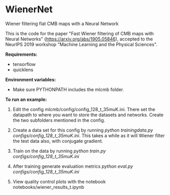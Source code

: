 # WienerNet
Wiener filtering flat CMB maps with a Neural Network 

This is the code for the paper "Fast Wiener filtering of CMB maps with Neural Networks" (https://arxiv.org/abs/1905.05846), accepted to the NeurIPS 2019 workshop "Machine Learning and the Physical Sciences". 

**Requirements:**
- tensorflow
- quicklens

**Environment variables:**
- Make sure PYTHONPATH includes the mlcmb folder.


**To run an example:**

1. Edit the config mlcmb/config/config_128_t_35muK.ini. There set the datapath to where you want to store the datasets and networks. Create the two subfolders mentioned in the config.

2. Create a data set for this config by running *python trainingdata.py configs/config_128_t_35muK.ini*. This takes a while as it will Wiener filter the test data also, with conjugate gradient.

3. Train on the data by running *python train.py configs/config_128_t_35muK.ini*

4. After training generate evaluation metrics *python eval.py configs/config_128_t_35muK.ini*

5. View quality control plots with the notebook notebooks/wiener_results_t.ipynb